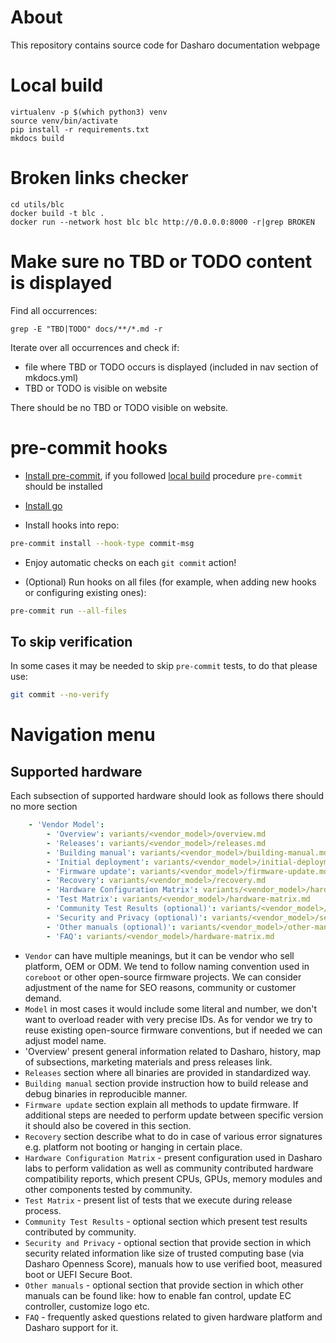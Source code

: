 # About

This repository contains source code for Dasharo documentation webpage

# Local build

```shell
virtualenv -p $(which python3) venv
source venv/bin/activate
pip install -r requirements.txt
mkdocs build
```

# Broken links checker

```shell
cd utils/blc
docker build -t blc .
docker run --network host blc blc http://0.0.0.0:8000 -r|grep BROKEN
```

# Make sure no TBD or TODO content is displayed

Find all occurrences:

```shell
grep -E "TBD|TODO" docs/**/*.md -r
```

Iterate over all occurrences and check if:
- file where TBD or TODO occurs is displayed (included in nav section of
mkdocs.yml)
- TBD or TODO is visible on website

There should be no TBD or TODO visible on website.

# pre-commit hooks

- [Install pre-commit](https://pre-commit.com/index.html#install), if you
  followed [local build](#local-build) procedure `pre-commit` should be
  installed

- [Install go](https://go.dev/doc/install)

- Install hooks into repo:

```bash
pre-commit install --hook-type commit-msg
```

- Enjoy automatic checks on each `git commit` action!

- (Optional) Run hooks on all files (for example, when adding new hooks or
  configuring existing ones):

```bash
pre-commit run --all-files
```

## To skip verification

In some cases it may be needed to skip `pre-commit` tests, to do that please
use:

```bash
git commit --no-verify
```

# Navigation menu

## Supported hardware

Each subsection of supported hardware should look as follows there should no
more section

```yaml
    - 'Vendor Model':
        - 'Overview': variants/<vendor_model>/overview.md
        - 'Releases': variants/<vendor_model>/releases.md
        - 'Building manual': variants/<vendor_model>/building-manual.md
        - 'Initial deployment': variants/<vendor_model>/initial-deployment.md
        - 'Firmware update': variants/<vendor_model>/firmware-update.md
        - 'Recovery': variants/<vendor_model>/recovery.md
        - 'Hardware Configuration Matrix': variants/<vendor_model>/hardware-matrix.md
        - 'Test Matrix': variants/<vendor_model>/hardware-matrix.md
        - 'Community Test Results (optional)': variants/<vendor_model>/community-test-results.md
        - 'Security and Privacy (optional)': variants/<vendor_model>/security-and-privacy.md
        - 'Other manuals (optional)': variants/<vendor_model>/other-manuals.md
        - 'FAQ': variants/<vendor_model>/hardware-matrix.md
```

- `Vendor` can have multiple meanings, but it can be vendor who sell platform,
  OEM or ODM. We tend to follow naming convention used in `coreboot` or other
open-source firmware projects. We can consider adjustment of the name for SEO
reasons, community or customer demand.
- `Model` in most cases it would include some literal and number, we don't want
  to overload reader with very precise IDs. As for vendor we try to reuse
existing  open-source firmware conventions, but if needed we can adjust model
name.
- 'Overview' present general information related to Dasharo, history, map of
  subsections, marketing materials and press releases link.
- `Releases` section where all binaries are provided in standardized way.
- `Building manual` section provide instruction how to build release and debug
  binaries in reproducible manner.
- `Firmware update` section explain all methods to update firmware. If
  additional steps are needed to perform update between specific version it
should also be covered in this section.
- `Recovery` section describe what to do in case of various error signatures
  e.g. platform not booting or hanging in certain place.
- `Hardware Configuration Matrix` - present configuration used in Dasharo labs
  to perform validation as well as community contributed hardware compatibility
reports, which present CPUs, GPUs, memory modules and other components tested
by community.
- `Test Matrix` - present list of tests that we execute during release process.
- `Community Test Results` - optional section which present test results
  contributed by community.
- `Security and Privacy` - optional section that provide section in which
  security related information like size of trusted computing base (via Dasharo
  Openness Score), manuals how to use verified boot, measured boot or UEFI Secure
  Boot.
- `Other manuals` - optional section that provide section in which other
  manuals can be found like: how to enable fan control, update EC controller,
  customize logo etc.
- `FAQ` - frequently asked questions related to given hardware platform and
  Dasharo support for it.
